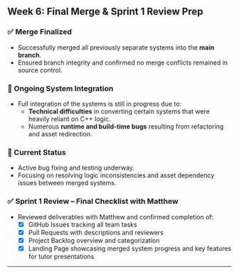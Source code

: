 ## Week 6: Final Merge & Sprint 1 Review Prep

### ✅ Merge Finalized
- Successfully merged all previously separate systems into the **main branch**.
- Ensured branch integrity and confirmed no merge conflicts remained in source control.

### 🧩 Ongoing System Integration
- Full integration of the systems is still in progress due to:
  - **Technical difficulties** in converting certain systems that were heavily reliant on C++ logic.
  - Numerous **runtime and build-time bugs** resulting from refactoring and asset redirection.

### 🐞 Current Status
- Active bug fixing and testing underway.
- Focusing on resolving logic inconsistencies and asset dependency issues between merged systems.

### ✅ Sprint 1 Review – Final Checklist with Matthew
- Reviewed deliverables with Matthew and confirmed completion of:
  - [x] GitHub Issues tracking all team tasks
  - [x] Pull Requests with descriptions and reviewers
  - [x] Project Backlog overview and categorization
  - [x] Landing Page showcasing merged system progress and key features for tutor presentations

---


